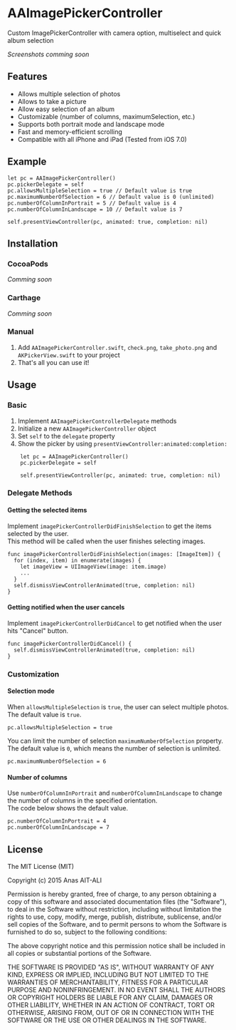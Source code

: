 # AAImagePickerController
Custom ImagePickerController with camera option, multiselect and quick album selection

*Screenshots comming soon*


## Features

- Allows multiple selection of photos
- Allows to take a picture
- Allow easy selection of an album
- Customizable (number of columns, maximumSelection, etc.)
- Supports both portrait mode and landscape mode
- Fast and memory-efficient scrolling
- Compatible with all iPhone and iPad (Tested from iOS 7.0)

## Example

    let pc = AAImagePickerController()
    pc.pickerDelegate = self
    pc.allowsMultipleSelection = true // Default value is true
    pc.maximumNumberOfSelection = 6 // Default value is 0 (unlimited)
    pc.numberOfColumnInPortrait = 5 // Default value is 4
    pc.numberOfColumnInLandscape = 10 // Default value is 7
    
    self.presentViewController(pc, animated: true, completion: nil)


## Installation

### CocoaPods

*Comming soon*

### Carthage

*Comming soon*

### Manual

1. Add `AAImagePickerController.swift`, `check.png`, `take_photo.png` and `AKPickerView.swift` to your project
2. That's all you can use it!

## Usage

### Basic

1. Implement `AAImagePickerControllerDelegate` methods
2. Initialize a new `AAImagePickerController` object
3. Set `self` to the `delegate` property
4. Show the picker by using `presentViewController:animated:completion:`
```
    let pc = AAImagePickerController()
    pc.pickerDelegate = self
    
    self.presentViewController(pc, animated: true, completion: nil)
```

### Delegate Methods

#### Getting the selected items

Implement `imagePickerControllerDidFinishSelection` to get the items selected by the user.  
This method will be called when the user finishes selecting images.

    func imagePickerControllerDidFinishSelection(images: [ImageItem]) {
      for (index, item) in enumerate(images) {
        let imageView = UIImageView(image: item.image)
        ...
      }
      self.dismissViewControllerAnimated(true, completion: nil)
    }


#### Getting notified when the user cancels

Implement `imagePickerControllerDidCancel` to get notified when the user hits "Cancel" button.

    func imagePickerControllerDidCancel() {
      self.dismissViewControllerAnimated(true, completion: nil)
    }

### Customization

#### Selection mode

When `allowsMultipleSelection` is `true`, the user can select multiple photos.  
The default value is `true`.

    pc.allowsMultipleSelection = true

You can limit the number of selection `maximumNumberOfSelection` property.  
The default value is `0`, which means the number of selection is unlimited.

    pc.maximumNumberOfSelection = 6

#### Number of columns

Use `numberOfColumnInPortrait` and `numberOfColumnInLandscape` to change the number of columns in the specified orientation.  
The code below shows the default value.

    pc.numberOfColumnInPortrait = 4
    pc.numberOfColumnInLandscape = 7


## License

The MIT License (MIT)

Copyright (c) 2015 Anas AIT-ALI

Permission is hereby granted, free of charge, to any person obtaining a copy
of this software and associated documentation files (the "Software"), to deal
in the Software without restriction, including without limitation the rights
to use, copy, modify, merge, publish, distribute, sublicense, and/or sell
copies of the Software, and to permit persons to whom the Software is
furnished to do so, subject to the following conditions:

The above copyright notice and this permission notice shall be included in all
copies or substantial portions of the Software.

THE SOFTWARE IS PROVIDED "AS IS", WITHOUT WARRANTY OF ANY KIND, EXPRESS OR
IMPLIED, INCLUDING BUT NOT LIMITED TO THE WARRANTIES OF MERCHANTABILITY,
FITNESS FOR A PARTICULAR PURPOSE AND NONINFRINGEMENT. IN NO EVENT SHALL THE
AUTHORS OR COPYRIGHT HOLDERS BE LIABLE FOR ANY CLAIM, DAMAGES OR OTHER
LIABILITY, WHETHER IN AN ACTION OF CONTRACT, TORT OR OTHERWISE, ARISING FROM,
OUT OF OR IN CONNECTION WITH THE SOFTWARE OR THE USE OR OTHER DEALINGS IN THE
SOFTWARE.
